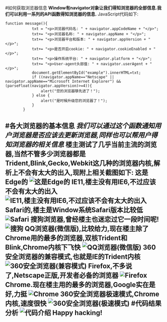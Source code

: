 #如何获取浏览器信息
**Window有navigator对象让我们得知浏览器的全部信息.我们可以利用一系列的API函数得知浏览器的信息.**
JavaScript代码如下:
```
function message(){
            txt = "<p>浏览器代码名: " + navigator.appCodeName + "</p>";
            txt+= "<p>浏览器名称: " + navigator.appName + "</p>";
            txt+= "<p>浏览器平台和版本: " + navigator.appVersion + "</p>";
            txt+= "<p>是否开启cookie: " + navigator.cookieEnabled + "</p>";
            txt+= "<p>操作系统平台: " + navigator.platform + "</p>";
            txt+= "<p>User-agent头部值: " + navigator.userAgent + "</p>";
            document.getElementById("example").innerHTML=txt;
            if ((navigator.appName=="Netscape" || navigator.appName=="Microsoft Internet Explorer") && (parseFloat(navigator.appVersion)>=4)){
                alert("您的浏览器够先进了！");
            } else {
                alert("是时候升级您的浏览器了！");
            }
        }
 ```
#各大浏览器的基本信息
***我们可以通过这个函数通知用户浏览器是否应该去更新浏览器,同样也可以帮用户得知浏览器的相关信息***
**楼主测试了几乎当前主流的浏览器,当然不管多少浏览器都是Trident,Blink,Gecko,Webkit这几种的浏览器内核,解析上不会有太大的出入,现附上相关截图如下:**
**这是Edge的**
![这是Edge的][1]
**IE11,楼主没有用IE6,不过应该不会有太大的出入**
![IE11,楼主没有用IE6,不过应该不会有太大的出入][2]
**Safari的,楼主是Window系统Safari版本比较低**
![Safari][3]
**搜狗浏览器,曾经楼主也迷恋过它一段时间呢!**
![搜狗][4]
**QQ浏览器(微信版),比较给力,现在楼主除了Chrome用的最多的浏览器,双核Trident和Blink,Chrome内核下飞快**
![QQ浏览器(微信版)][5]
**360安全浏览器的兼容模式,也就是IE的Trident内核**
![360安全浏览器(兼容模式)][6]
**Firefox,不多说了,Netscape正版,开发者必备的浏览器**
![Firefox][7]
**Chrome.现在楼主用的最多的浏览器,Google实在是好,力挺**
![Chrome][8]
**360安全浏览器极速模式,Chrome内核,速度很快**
![360安全浏览器(极速模式)][9]
#代码结果分析
![代码介绍][10]
**Happy hacking!**
------------------------


  [1]: /img/bVq1Ng
  [2]: /img/bVq1No
  [3]: /img/bVq1NB
  [4]: /img/bVq1NE
  [5]: /img/bVq1NJ
  [6]: /img/bVq1NQ
  [7]: /img/bVq1NK
  [8]: /img/bVq1NV
  [9]: /img/bVq1NW
  [10]: /img/bVq1NZ

